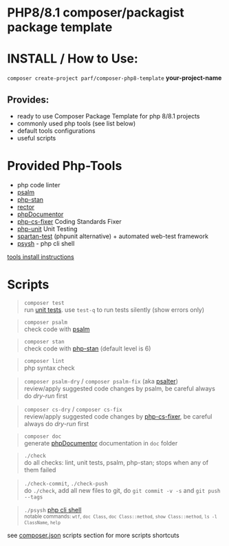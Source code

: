 # PHP8/8.1 composer/packagist package template

# INSTALL / How to Use:
`composer create-project parf/composer-php8-template` **your-project-name**

## Provides:
* ready to use Composer Package Template for php 8/8.1 projects
* commonly used php tools (see list below)
* default tools configurations
* useful scripts

# Provided Php-Tools
* php code linter
* [psalm](https://psalm.dev/docs/annotating_code/supported_annotations/)
* [php-stan](https://phpstan.org/writing-php-code/phpdocs-basics)
* [rector](https://github.com/rectorphp/rector/blob/main/docs/rector_rules_overview.md)
* [phpDocumentor](https://docs.phpdoc.org/3.0/guide/guides/running-phpdocumentor.html#quickstart)
* [php-cs-fixer](https://mlocati.github.io/php-cs-fixer-configurator/) Coding Standards Fixer
* [php-unit](https://phpunit.readthedocs.io/en/9.5/writing-tests-for-phpunit.html) Unit Testing
* [spartan-test](https://github.com/parf/spartan-test) (phpunit alternative) + automated web-test framework
* [psysh](https://developpaper.com/psysh-php-interactive-console/) - php cli shell

[tools install instructions](setup-tools.howto)

# Scripts
> `composer test`<br>
    run [unit tests](https://github.com/parf/spartan-test). use `test-q` to run tests silently (show errors only)

> `composer psalm`<br>
    check code with [psalm](https://psalm.dev/docs/annotating_code/supported_annotations/)

> `composer stan`<br>
    check code with [php-stan](https://phpstan.org/writing-php-code/phpdocs-basics) (default level is 6)

> `composer lint`<br>
    php syntax check

> `composer psalm-dry` / `composer psalm-fix`  (aka [psalter](https://psalm.dev/docs/manipulating_code/fixing/))<br>
    review/apply suggested code changes by psalm, be careful always do *dry-run* first

> `composer cs-dry` / `composer cs-fix`<br>
    review/apply suggested code changes by [php-cs-fixer](https://mlocati.github.io/php-cs-fixer-configurator/), be careful always do *dry-run* first

> `composer doc`<br>
    generate [phpDocumentor](https://docs.phpdoc.org/3.0/guide/guides/running-phpdocumentor.html#quickstart) documentation in `doc` folder

> `./check`<br>
    do all checks: lint, unit tests, psalm, php-stan; stops when any of them failed

> `./check-commit`, `./check-push`<br>
    do `./check`, add all new files to git, do `git commit -v -s` and `git push --tags`

> `./psysh` [php cli shell](https://developpaper.com/psysh-php-interactive-console/)<br>
    <small>notable commands: `wtf`, `doc Class`, `doc Class::method`, `show Class::method`, `ls -l ClassName`, `help`</small>

see [composer.json](./composer.json) scripts section for more scripts shortcuts